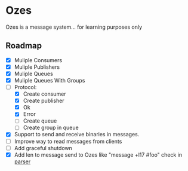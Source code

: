 # Ozes


Ozes is a message system... for learning purposes only

## Roadmap

- [X] Muliple Consumers
- [X] Muliple Publishers
- [X] Muliple Queues
- [X] Muliple Queues With Groups
- [ ] Protocol:
    - [X] Create consumer
    - [X] Create publisher
    - [X] Ok
    - [X] Error
    - [ ] Create queue
    - [ ] Create group in queue
- [X] Support to send and receive binaries in messages.
- [ ] Improve way to read messages from clients
- [ ] Add graceful shutdown
- [X] Add len to message send to Ozes like "message +l17 #foo" check in [parser](https://github.com/pgjbz/ozes-parser)
